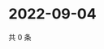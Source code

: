 # 2022-09-04

共 0 条

<!-- BEGIN WEIBO -->
<!-- 最后更新时间 Sun Sep 04 2022 12:07:46 GMT+0800 (China Standard Time) -->

<!-- END WEIBO -->
